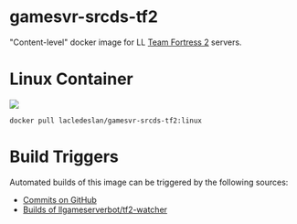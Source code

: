 # gamesvr-srcds-tf2
"Content-level" docker image for LL [Team Fortress 2](http://store.steampowered.com/app/440/) servers.

# Linux Container
[![](https://images.microbadger.com/badges/version/lacledeslan/gamesvr-srcds-tf2-blindfrag:linux.svg)](https://microbadger.com/images/lacledeslan/gamesvr-srcds-tf2-blindfrag:linux "Get your own version badge on microbadger.com")
```
docker pull lacledeslan/gamesvr-srcds-tf2:linux
```

# Build Triggers
Automated builds of this image can be triggered by the following sources:
* [Commits on GitHub](https://github.com/LacledesLAN/gamesvr-srcds-tf2)
* [Builds of llgameserverbot/tf2-watcher](https://hub.docker.com/r/llgameserverbot/tf2-watcher/)
